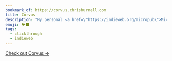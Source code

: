 ```yaml
---
bookmark_of: https://corvus.chrisburnell.com
title: Corvus
description: "My personal <a href=\"https://indieweb.org/micropub\">Micropub</a> endpoint."
emoji: 🐦‍⬛
tags:
  - clickthrough
  - indieweb
---
```


<nav class=" [ grid ] [ navigator ] ">
    <a href="{{ bookmark_of }}" class="[ button ] ">Check out Corvus →</a>
</nav>
